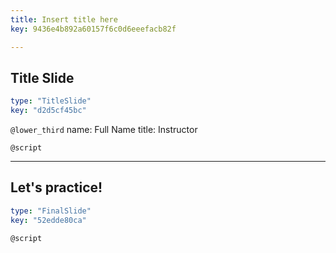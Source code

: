 ```yaml
---
title: Insert title here
key: 9436e4b892a60157f6c0d6eeefacb82f

---
```

## Title Slide

```yaml
type: "TitleSlide"
key: "d2d5cf45bc"
```

`@lower_third`
name: Full Name
title: Instructor


`@script`



---
## Let's practice!

```yaml
type: "FinalSlide"
key: "52edde80ca"
```

`@script`


